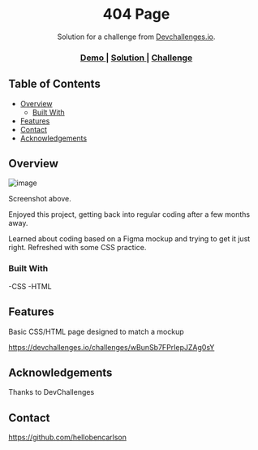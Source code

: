 
 

<h1 align="center">404 Page</h1>

<div align="center">
   Solution for a challenge from  <a href="http://devchallenges.io" target="_blank">Devchallenges.io</a>.
</div>

<div align="center">
  <h3>
    <a href="https://hellobencarlson.github.io/404-page/">
      Demo
    </a>
    <span> | </span>
    <a href="https://github.com/hellobencarlson/404-page/">
      Solution
    </a>
    <span> | </span>
    <a href="https://devchallenges.io/challenges/wBunSb7FPrIepJZAg0sY">
      Challenge
    </a>
  </h3>
</div>

<!-- TABLE OF CONTENTS -->

## Table of Contents

- [Overview](#overview)
  - [Built With](#built-with)
- [Features](#features)
- [Contact](#contact)
- [Acknowledgements](#acknowledgements)

<!-- OVERVIEW -->

## Overview

![image](https://user-images.githubusercontent.com/24322300/124329488-81bab000-db59-11eb-8e20-60d2e95b5a24.png)

Screenshot above.

Enjoyed this project, getting back into regular coding after a few months away.

Learned about coding based on a Figma mockup and trying to get it just right.  Refreshed with some CSS practice.


### Built With

-CSS
-HTML

## Features

Basic CSS/HTML page designed to match a mockup 

https://devchallenges.io/challenges/wBunSb7FPrIepJZAg0sY 

## Acknowledgements

Thanks to DevChallenges

## Contact

https://github.com/hellobencarlson 
